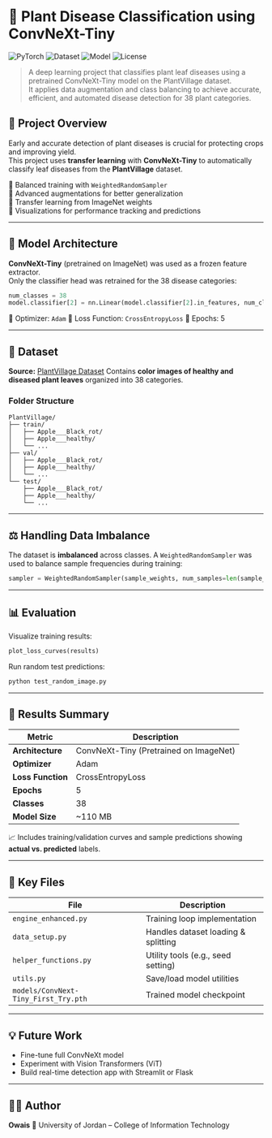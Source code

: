 # 🌿 Plant Disease Classification using ConvNeXt-Tiny

![PyTorch](https://img.shields.io/badge/PyTorch-%23EE4C2C.svg?style=flat&logo=pytorch&logoColor=white)
![Dataset](https://img.shields.io/badge/Dataset-PlantVillage-green)
![Model](https://img.shields.io/badge/Model-ConvNeXt--Tiny-blue)
![License](https://img.shields.io/badge/License-MIT-yellow)

> A deep learning project that classifies plant leaf diseases using a pretrained ConvNeXt-Tiny model on the PlantVillage dataset.  
> It applies data augmentation and class balancing to achieve accurate, efficient, and automated disease detection for 38 plant categories.


## 🚀 Project Overview

Early and accurate detection of plant diseases is crucial for protecting crops and improving yield.  
This project uses **transfer learning** with **ConvNeXt-Tiny** to automatically classify leaf diseases from the **PlantVillage** dataset.

🔹 Balanced training with `WeightedRandomSampler`  
🔹 Advanced augmentations for better generalization  
🔹 Transfer learning from ImageNet weights  
🔹 Visualizations for performance tracking and predictions  

---

## 🧠 Model Architecture

**ConvNeXt-Tiny** (pretrained on ImageNet) was used as a frozen feature extractor.  
Only the classifier head was retrained for the 38 disease categories:

```python
num_classes = 38
model.classifier[2] = nn.Linear(model.classifier[2].in_features, num_classes)
````

🧩 Optimizer: `Adam`
🎯 Loss Function: `CrossEntropyLoss`
📆 Epochs: 5

---

## 🌱 Dataset

**Source:** [PlantVillage Dataset](https://www.kaggle.com/datasets/emmarex/plantdisease)
Contains **color images of healthy and diseased plant leaves** organized into 38 categories.

### Folder Structure

```
PlantVillage/
├── train/
│   ├── Apple___Black_rot/
│   ├── Apple___healthy/
│   └── ...
├── val/
│   ├── Apple___Black_rot/
│   ├── Apple___healthy/
│   └── ...
└── test/
    ├── Apple___Black_rot/
    ├── Apple___healthy/
    └── ...
```

---

## ⚖️ Handling Data Imbalance

The dataset is **imbalanced** across classes.
A `WeightedRandomSampler` was used to balance sample frequencies during training:

```python
sampler = WeightedRandomSampler(sample_weights, num_samples=len(sample_weights), replacement=True)
```

---

## 📊 Evaluation

Visualize training results:

```python
plot_loss_curves(results)
```

Run random test predictions:

```python
python test_random_image.py
```

---

## 🧾 Results Summary

| Metric            | Description                            |
| ----------------- | -------------------------------------- |
| **Architecture**  | ConvNeXt-Tiny (Pretrained on ImageNet) |
| **Optimizer**     | Adam                                   |
| **Loss Function** | CrossEntropyLoss                       |
| **Epochs**        | 5                                      |
| **Classes**       | 38                                     |
| **Model Size**    | ~110 MB                                |

📈 Includes training/validation curves and sample predictions showing **actual vs. predicted** labels.

---

## 🧩 Key Files

| File                                 | Description                         |
| ------------------------------------ | ----------------------------------- |
| `engine_enhanced.py`                 | Training loop implementation        |
| `data_setup.py`                      | Handles dataset loading & splitting |
| `helper_functions.py`                | Utility tools (e.g., seed setting)  |
| `utils.py`                           | Save/load model utilities           |
| `models/ConvNext-Tiny_First_Try.pth` | Trained model checkpoint            |

---

## 💡 Future Work

* Fine-tune full ConvNeXt model
* Experiment with Vision Transformers (ViT)
* Build real-time detection app with Streamlit or Flask

---

## 👨‍💻 Author

**Owais**
📍 University of Jordan – College of Information Technology
